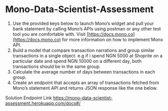 # Mono-Data-Scientist-Assessment
1. Use the provided keys below to launch Mono’s widget and pull your bank statement by calling Mono’s APIs using postman or any other test tool you are comfortable with. 
Visit [https://docs.mono.co](https://docs.mono.co) for more information on how to implement Mono API.
2. Build a model that compare transaction narrations and group similar transactions in a single object. e.g if i spend NGN 5000 at Shoprite on a particular date and spend NGN 10000 on a different day, both transactions should be in the same group.
3. Calculate the average number of days between transactions in each group.
3. Create an endpoint that accepts an array of transactions fetched from Mono’s statement API and returns JSON response like the one below.

Solution Endpoint Link https://mono-data-scientist-assessment.herokuapp.com/docs#/
